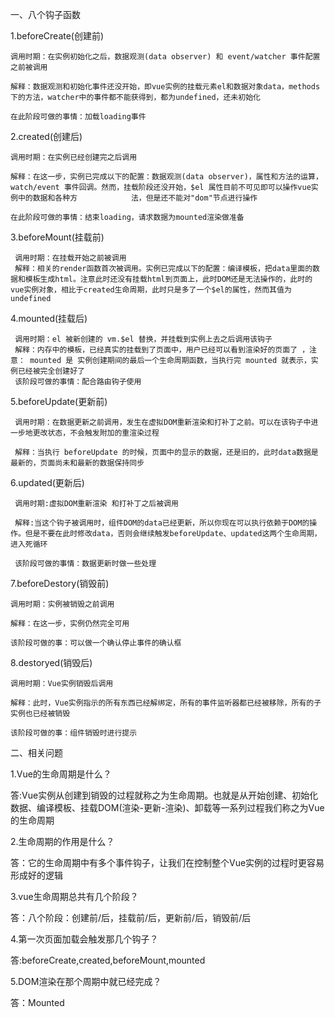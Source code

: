 一、八个钩子函数

1.beforeCreate(创建前)

    调用时期：在实例初始化之后，数据观测(data observer) 和 event/watcher 事件配置之前被调用

    解释：数据观测和初始化事件还没开始，即vue实例的挂载元素el和数据对象data，methods下的方法，watcher中的事件都不能获得到，都为undefined，还未初始化

    在此阶段可做的事情：加载loading事件

2.created(创建后)

    调用时期：在实例已经创建完之后调用

    解释：在这一步，实例已完成以下的配置：数据观测(data observer)，属性和方法的运算， watch/event 事件回调。然而，挂载阶段还没开始，$el 属性目前不可见即可以操作vue实例中的数据和各种方            法，但是还不能对"dom"节点进行操作

    在此阶段可做的事情：结束loading，请求数据为mounted渲染做准备

3.beforeMount(挂载前)

     调用时期：在挂载开始之前被调用
     解释：相关的render函数首次被调用。实例已完成以下的配置：编译模板，把data里面的数据和模板生成html。注意此时还没有挂载html到页面上，此时DOM还是无法操作的，此时的vue实例对象，相比于created生命周期，此时只是多了一个$el的属性，然而其值为undefined

4.mounted(挂载后)

     调用时期：el 被新创建的 vm.$el 替换，并挂载到实例上去之后调用该钩子
     解释：内存中的模板，已经真实的挂载到了页面中，用户已经可以看到渲染好的页面了 ，注意： mounted 是 实例创建期间的最后一个生命周期函数，当执行完 mounted 就表示，实例已经被完全创建好了
     该阶段可做的事情：配合路由钩子使用

5.beforeUpdate(更新前)

     调用时期：在数据更新之前调用，发生在虚拟DOM重新渲染和打补丁之前。可以在该钩子中进一步地更改状态，不会触发附加的重渲染过程

     解释：当执行 beforeUpdate 的时候，页面中的显示的数据，还是旧的，此时data数据是最新的，页面尚未和最新的数据保持同步

6.updated(更新后)

     调用时期:虚拟DOM重新渲染 和打补丁之后被调用

     解释:当这个钩子被调用时，组件DOM的data已经更新，所以你现在可以执行依赖于DOM的操作。但是不要在此时修改data，否则会继续触发beforeUpdate、updated这两个生命周期，进入死循环

     该阶段可做的事情：数据更新时做一些处理

7.beforeDestory(销毁前)

    调用时期：实例被销毁之前调用

    解释：在这一步，实例仍然完全可用
   
    该阶段可做的事：可以做一个确认停止事件的确认框

8.destoryed(销毁后)

    调用时期：Vue实例销毁后调用

    解释：此时，Vue实例指示的所有东西已经解绑定，所有的事件监听器都已经被移除，所有的子实例也已经被销毁

    该阶段可做的事：组件销毁时进行提示

二、相关问题

1.Vue的生命周期是什么？

  答:Vue实例从创建到销毁的过程就称之为生命周期。也就是从开始创建、初始化数据、编译模板、挂载DOM(渲染-更新-渲染)、卸载等一系列过程我们称之为Vue的生命周期

2.生命周期的作用是什么？

  答：它的生命周期中有多个事件钩子，让我们在控制整个Vue实例的过程时更容易形成好的逻辑

3.vue生命周期总共有几个阶段？

  答：八个阶段：创建前/后，挂载前/后，更新前/后，销毁前/后

4.第一次页面加载会触发那几个钩子？

  答:beforeCreate,created,beforeMount,mounted

5.DOM渲染在那个周期中就已经完成？

  答：Mounted
    

     